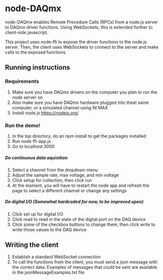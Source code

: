 # node-DAQmx
node-DAQmx enables Remote Procedure Calls (RPCs) from a node.js server to DAQmx driver functions. Using WebSockets, this is extended further to client-side javascript.

This project uses node-ffi to expose the driver functions to the node.js server. Then, the client uses WebSockets to connect to the server and make calls to the exposed functions.

## Running instructions
### Requirements
1. Make sure you have DAQmx drivers on the computer you plan to run the node server on
2. Also make sure you have DAQmx hardware plugged into theat same computer, or a simulated channel using NI MAX
3. Install node.js https://nodejs.org/

### Run the demo!
1. In the top directory, do an npm install to get the packages installed
2. Run node ffi-app.js
3. Go to localhost:3000

##### Do continuous data aquisition
1. Select a channel from the dropdown menu
2. Adjust the sample rate, max voltage, and min voltage
3. Click setup for collection, then click run
4. At the moment, you will have to restart the node app and refresh the page to select a different channel or change any settings

##### Do digital I/O (Somewhat hardcoded for now, to be improved upon)
1. Click set up for digital I/O
2. Click read to read in the state of the digital port on the DAQ device
3. Click some of the checkbox buttons to change them, then click write to write those values to the DAQ device

## Writing the client
1. Establish a standard WebSocket connection
2. To call the functions from the client, you must send a json message with the correct data. Examples of messages that could be sent are available in the jsonMessageExamples.txt file
